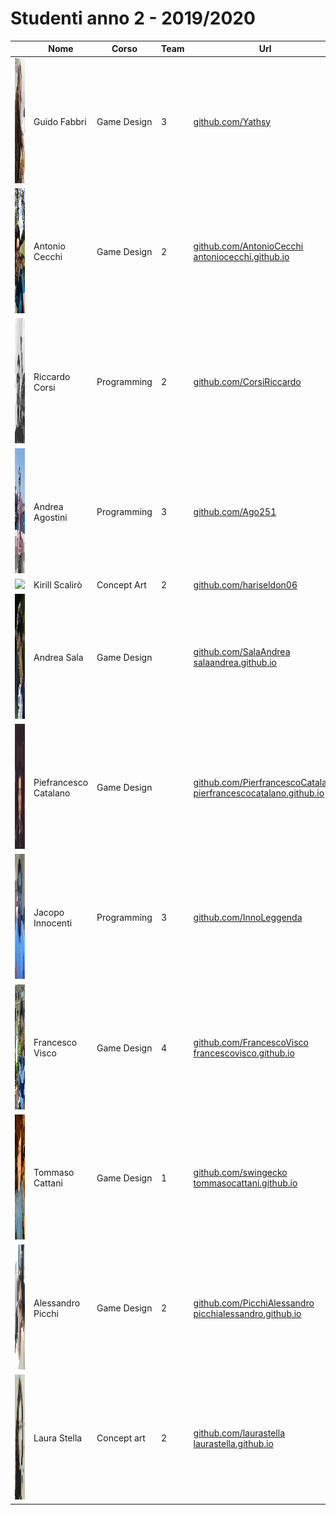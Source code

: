 # Studenti anno 2 - 2019/2020

|   | Nome | Corso | Team | Url |
|---|---|---|---|---|
|<img src="Guido%20Fabbri/GuidoFabbri.png" height="200"/> | Guido Fabbri | Game Design | 3| [github.com/Yathsy](https://github.com/Yathsy)
|<img src="AntonioCecchi/Foto.jpeg" height="200"/> | Antonio Cecchi | Game Design | 2 | [github.com/AntonioCecchi](https://github.com/AntonioCecchi)<br>[antoniocecchi.github.io](https://antoniocecchi.github.io)
|<img src="CorsiRiccardo/CorsiRiccardo.jpg" height="200"/> | Riccardo Corsi | Programming | 2 | [github.com/CorsiRiccardo](https://github.com/CorsiRiccardo)
|<img src="Andrea%20Agostini/AndreaAgostini.jpg" height="200"/> | Andrea Agostini | Programming | 3 | [github.com/Ago251](https://github.com/Ago251)
|<img src="KirillScalirò/photoks.jpg" height="200"/> | Kirill Scalirò | Concept Art | 2 | [github.com/hariseldon06](https://github.com/hariseldon06)
|<img src="Andrea%20Sala/AndreaSala.jpg" height="200"/> | Andrea Sala | Game Design |  | [github.com/SalaAndrea](https://github.com/SalaAndrea)<br>[salaandrea.github.io](https://salaandrea.github.io/)
|<img src="Pierfrancesco%20Catalano/Foto.jpg" height="200"/> | Piefrancesco Catalano | Game Design |  | [github.com/PierfrancescoCatalano](https://github.com/PierfrancescoCatalano)<br>[pierfrancescocatalano.github.io](https://pierfrancescocatalano.github.io)
|<img src="InnocentiJacopo/InnocentiJacopo.jpg" height="200"/> | Jacopo Innocenti | Programming | 3 | [github.com/InnoLeggenda](https://github.com/InnoLeggenda)
|<img src="Francesco%20Visco/Foto.jpg" height="200"/> | Francesco Visco | Game Design | 4 | [github.com/FrancescoVisco](https://github.com/FrancescoVisco)<br>[francescovisco.github.io](https://francescovisco.github.io/)
|<img src="Tommaso%20Cattani/TommasoCattani.jpg" height="200"/> | Tommaso Cattani | Game Design | 1 | [github.com/swingecko](https://github.com/swingecko)<br>[tommasocattani.github.io](https://tommasocattani.github.io/)
|<img src="Alessandro%20Picchi/AlessandroPicchi.jpg" height="200"/> | Alessandro Picchi | Game Design | 2 | [github.com/PicchiAlessandro](https://github.com/PicchiAlessandro)<br>[picchialessandro.github.io](https://picchialessandro.github.io/)
|<img src="LauraStella/LauraStella.jpg" height="200"/> | Laura Stella | Concept art | 2 | [github.com/laurastella](https://github.com/laurastella)<br>[laurastella.github.io](https://laurastella.github.io/)
